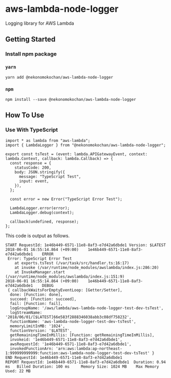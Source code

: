 # aws-lambda-node-logger
Logging library for AWS Lambda

## Getting Started

### Install npm package

### `yarn`

`yarn add @nekonomokochan/aws-lambda-node-logger`

### `npm`

`npm install --save @nekonomokochan/aws-lambda-node-logger`

## How To Use

### Use With TypeScript

```
import * as lambda from "aws-lambda";
import { LambdaLogger } from "@nekonomokochan/aws-lambda-node-logger";

export const tsTest = (event: lambda.APIGatewayEvent, context: lambda.Context, callback: lambda.Callback) => {
  const response = {
    statusCode: 200,
    body: JSON.stringify({
      message: "TypeScript Test",
      input: event,
    }),
  };

  const error = new Error("TypeScript Error Test");

  LambdaLogger.error(error);
  LambdaLogger.debug(context);

  callback(undefined, response);
};
```

This code is output as follows.

```
START RequestId: 1e46b449-6571-11e8-8af3-e7d42a6dbde1 Version: $LATEST
2018-06-01 16:55:14.864 (+09:00)	1e46b449-6571-11e8-8af3-e7d42a6dbde1	ERROR
 Error: TypeScript Error Test
    at exports.tsTest (/var/task/src/handler.ts:16:17)
    at invoke (/var/runtime/node_modules/awslambda/index.js:286:20)
    at InvokeManager.start (/var/runtime/node_modules/awslambda/index.js:151:9)
2018-06-01 16:55:14.864 (+09:00)	1e46b449-6571-11e8-8af3-e7d42a6dbde1	DEBUG
 { callbackWaitsForEmptyEventLoop: [Getter/Setter],
  done: [Function: done],
  succeed: [Function: succeed],
  fail: [Function: fail],
  logGroupName: '/aws/lambda/aws-lambda-node-logger-test-dev-tsTest',
  logStreamName: '2018/06/01/[$LATEST]66e583f2888346038abb3c08df758232',
  functionName: 'aws-lambda-node-logger-test-dev-tsTest',
  memoryLimitInMB: '1024',
  functionVersion: '$LATEST',
  getRemainingTimeInMillis: [Function: getRemainingTimeInMillis],
  invokeid: '1e46b449-6571-11e8-8af3-e7d42a6dbde1',
  awsRequestId: '1e46b449-6571-11e8-8af3-e7d42a6dbde1',
  invokedFunctionArn: 'arn:aws:lambda:ap-northeast-1:999999999999:function:aws-lambda-node-logger-test-dev-tsTest' }
END RequestId: 1e46b449-6571-11e8-8af3-e7d42a6dbde1
REPORT RequestId: 1e46b449-6571-11e8-8af3-e7d42a6dbde1	Duration: 0.94 ms	Billed Duration: 100 ms 	Memory Size: 1024 MB	Max Memory Used: 22 MB
```

